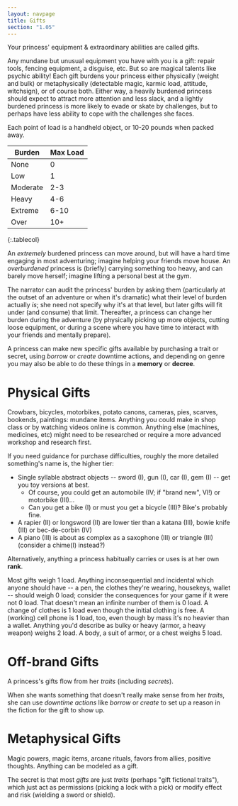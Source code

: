 ```yaml
---
layout: navpage
title: Gifts
section: "1.05"
---
```


Your princess' equipment & extraordinary abilities are called gifts.

Any mundane but unusual equipment you have with you is a gift: repair tools, fencing equipment, a disguise, etc.
But so are magical talents like psychic ability!
Each gift burdens your princess either physically (weight and bulk) or metaphysically (detectable magic, karmic load, attitude, witchsign), or of course both.
Either way, a heavily burdened princess should expect to attract more attention and less slack, and a lightly burdened princess is more likely to evade or skate by challenges, but to perhaps have less ability to cope with the challenges she faces.

Each point of load is a handheld object, or 10-20 pounds when packed away.

| Burden | Max Load |
|--------|----------|
| None   | 0        |
| Low    | 1        |
| Moderate | 2-3    |
| Heavy  | 4-6      |
| Extreme | 6-10    |
| Over   | 10+      |
{:.tablecol}

An _extremely_ burdened princess can move around, but will have a hard time engaging in most adventuring; imagine helping your friends move house.
An _overburdened_ princess is (briefly) carrying something too heavy, and can barely move herself; imagine lifting a personal best at the gym.

The narrator can audit the princess' burden by asking them (particularly at the outset of an adventure or when it's dramatic) what their level of burden actually _is_; she need not specify why it's at that level, but later gifts will fit under (and consume) that limit.
Thereafter, a princess can change her burden during the adventure (by physically picking up more objects, cutting loose equipment, or during a scene where you have time to interact with your friends and mentally prepare).

A princess can make new specific gifts available by purchasing a trait or secret, using _borrow_ or _create_ downtime actions, and depending on genre you may also be able to do these things in a **memory** or **decree**.

# Physical Gifts

Crowbars, bicycles, motorbikes, potato canons, cameras, pies, scarves, bookends, paintings: mundane items.
Anything you could make in shop class or by watching videos online is common.
Anything else (machines, medicines, etc) might need to be researched or require a more advanced workshop and research first.

If you need guidance for purchase difficulties, roughly the more detailed something's name is, the higher tier:
* Single syllable abstract objects -- sword (I), gun (I), car (I), gem (I) -- get you toy versions at best.
  * Of course, you could get an automobile (IV; if "brand new", VI!) or motorbike (III)...
  * Can you get a bike (I) or must you get a bicycle (III)? Bike's probably fine.
* A rapier (II) or longsword (II) are lower tier than a katana (III), bowie knife (III) or bec-de-corbin (IV)
* A piano (III) is about as complex as a saxophone (III) or triangle (III) (consider a chime(I) instead?)

Alternatively, anything a princess habitually carries or uses is at her own **rank**.

Most gifts weigh 1 load.
Anything inconsequential and incidental which anyone should have -- a pen, the clothes they're wearing, housekeys, wallet -- should weigh 0 load; consider the consequences for your game if it were not 0 load.
That doesn't mean an infinite number of them is 0 load.
A change of clothes is 1 load even though the initial clothing is free.
A (working) cell phone is 1 load, too, even though by mass it's no heavier than a wallet.
Anything you'd describe as bulky or heavy (armor, a heavy weapon) weighs 2 load.
A body, a suit of armor, or a chest weighs 5 load.

# Off-brand Gifts

A princess's gifts flow from her _traits_ (including _secrets_).

When she wants something that doesn't really make sense from her _traits_, she can use _downtime actions_ like _borrow_ or _create_ to set up a reason in the fiction for the gift to show up.

# Metaphysical Gifts

Magic powers, magic items, arcane rituals, favors from allies, positive thoughts.
Anything can be modeled as a gift.

The secret is that most _gifts_ are just _traits_ (perhaps "gift fictional traits"), which just act as permissions (picking a lock with a pick) or modify effect and risk (wielding a sword or shield).

